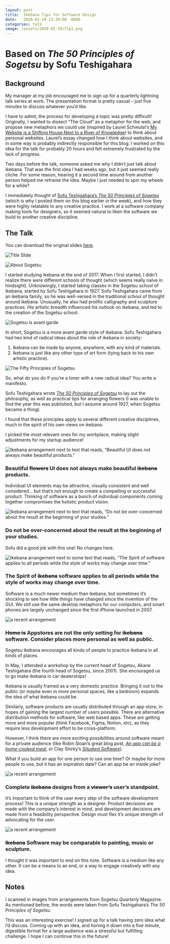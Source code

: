 ```yaml
---
layout: post
title:  Ikebana Tips for Software Design
date:   2020-02-29 13:39:00 -0800
categories: talk
image: /assets/2020-02-29/Tip1.png
---
```

# Based on *The 50 Principles of Sogetsu* by Sofu Teshigahara

## Background

My manager at my job encouraged me to sign up for a quarterly lightning talk series at work. The presentation format is pretty casual – just five minutes to discuss whatever you’d like.

I have to admit, the process for developing a topic was pretty difficult! Originally, I wanted to dissect “The Cloud” as a metaphor for the web, and propose new metaphors we could use (inspired by Laurel Schwulst’s [My Website is a Shifting House Next to a River of Knowledge](https://thecreativeindependent.com/people/laurel-schwulst-my-website-is-a-shifting-house-next-to-a-river-of-knowledge-what-could-yours-be/)) to think about personal websites. Laurel’s essay changed how I think about websites, and in some way is probably indirectly responsible for this blog. I worked on this idea for the talk for probably 20 hours and felt extremely frustrated by the lack of progress.

Two days before the talk, someone asked me why I didn’t just talk about ikebana. That was the first idea I had weeks ago, but it just seemed really cliche. For some reason, hearing it a second time around from another person helped me reframe the idea. Maybe I just needed to spin my wheels for a while?

I immediately thought of [Sofu Teshigahara’s *The 50 Principles of Sogetsu*](http://ikebana.website/principles-of-sogetsu/textbook/2020/02/26/rules-for-ikebana.html) (which is why I posted them on this blog earlier in the week), and how they were highly relatable to any creative practice. I work at a software company making tools for designers, so it seemed natural to liken the software we build to another creative discipline.

## The Talk

You can download the original slides [here](https://www.dropbox.com/s/edeiy0vptzfi6pz/Ikebana%20Tips%20for%20Software%20Design.pdf?dl=0).


![Title Slide](/assets/2020-02-29/Cover.png)

![About Sogetsu](/assets/2020-02-29/Background1.png)

I started studying ikebana at the end of 2017. When I first started, I didn’t realize there were different schools of thought (which seems really naive in hindsight). Unknowingly, I started taking classes in the Sogetsu school of Ikebana, started by Sofu Teshigahara in 1927. Sofu Teshigahara came from an ikebana family, so he was well-versed in the traditional school of thought around ikebana. Unusually, he also had prolific calligraphy and sculpture practices. His artistic breadth influenced his outlook on ikebana, and led to the creation of the Sogetsu school.

![Sogetsu is avant garde](/assets/2020-02-29/Background2.png)

In short, Sogetsu is a more avant garde style of ikebana. Sofu Teshigahara had two kind of radical ideas about the role of ikebana in society:
1. Ikebana can be made by anyone, anywhere, with any kind of materials.
2. Ikebana is just like any other type of art form (tying back to his own artistic practice).

![The Fifty Principles of Sogetsu](/assets/2020-02-29/50Principles.png)

So, what do you do if you’re a loner with a new radical idea? You write a manifesto.

Sofu Teshigahara wrote [*The 50 Principles of Sogetsu*](http://ikebana.website/principles-of-sogetsu/textbook/2020/02/26/rules-for-ikebana.html) to lay out the philosophy, as well as practical tips for arranging flowers (I was unable to find the year this was published, but I assume around 1927, when Sogetsu became a thing).

I found that these principles apply to several different creative disciplines, much in the spirit of his own views on ikebana.

I picked the most relevant ones for my workplace, making slight adjustments for my startup audience!


![Ikebana arrangement next to text that reads, “Beautiful UI does not always make beautiful products.”](/assets/2020-02-29/Tip1.png)
### Beautiful ~~flowers~~ UI does not always make beautiful ~~ikebana~~ products.

Individual UI elements may be attractive, visually consistent and well considered… but that’s not enough to create a compelling or successful product. Thinking of software as a bunch of individual components coming together compromises the holistic product vision.


![Ikebana arrangement next to text that reads, “Do not be over-concerned about the result at the beginning of your studies.”](/assets/2020-02-29/Tip2.png)
### Do not be over-concerned about the result at the beginning of your studies.
Sofu did a good job with this one! No changes here.


![Ikebana arrangement next to some text that reads, “The Spirit of software applies to all periods while the style of works may change over time.”](/assets/2020-02-29/Tip3.png)

### The Spirit of ~~ikebana~~ software applies to all periods while the style of works may change over time.
Software is a much newer medium than ikebana, but sometimes it’s shocking to see how little things have changed since the invention of the GUI. We still use the same desktop metaphors for our computers, and smart phones are largely unchanged since the first iPhone launched in 2007.

![a recent arrangement](/assets/2020-02-29/Tip4.png)
### ~~Home is~~ Appstores are not the only setting for ~~ikebana~~ software. Consider places more personal as well as public.
Sogetsu ikebana encourages all kinds of people to practice ikebana in all kinds of places.

In May, I attended a workshop by the current head of Sogetsu, Akane Teshigahara (the fourth head of Sogetsu, since 2001). She encouraged us to go make ikebana in car dealerships!

Ikebana is usually framed as a very domestic practice. Bringing it out to the public (or maybe even in more personal spaces, like a bedroom) expands the idea of what ikebana could be.

Similarly, software products are usually distributed through an app store, in hopes of gaining the largest number of users possible. There are alternative distribution methods for software, like web based apps. These are getting more and more popular (think Facebook, Figma, Notion, etc), as they require less development effort to be cross-platform.

However, I think there are more exciting possibilities around software meant for a private audience (like Robin Sloan’s great blog post, *[An app can be a home-cooked meal](https://www.robinsloan.com/notes/home-cooked-app/)*, or Clay Shirky’s *[Situated Software](https://web.archive.org/web/20040411202042/http://www.shirky.com/writings/situated_software.html)*).

What if you build an app for one person to use one time? Or maybe for more people to use, but it has an expiration date? Can an app be an inside joke?


![a recent arrangement](/assets/2020-02-29/Tip5.png)
### Complete ~~ikebana~~ designs from a ~~viewer’s~~ user’s standpoint.
It’s important to think of the user every step of the software development process! This is a unique strength as a designer. Product decisions are made with the company’s interest in mind, and development decisions are made from a feasibility perspective. Design must flex it’s unique strength of advocating for the user.

![a recent arrangement](/assets/2020-02-29/Tip6.png)
### ~~Ikebana~~ Software may be comparable to painting, music or sculpture.
I thought it was important to end on this note. Software is a medium like any other. It can be a means to an end, or a way to engage creatively with any idea.

## Notes
I scanned in images from arrangements from *Sogetsu Quarterly* Magazine. As mentioned before, the words were taken from Sofu Teshigahara’s *The 50 Principles of Sogetsu*.

This was an interesting exercise! I signed up for a talk having zero idea what I’d discuss. Coming up with an idea, and honing it down into a five minute, digestible format for a large audience was a stressful but fulfilling challenge. I hope I can continue this in the future!